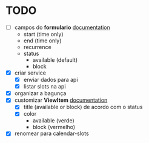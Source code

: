 # TODO

- [ ] campos do **formulario** [documentation](https://www.telerik.com/kendo-react-ui/components/scheduler/customization/form/editor/)
  - start (time only)
  - end (time only)
  - recurrence
  - status
    - available (default)
    - block
- [x] criar service
  - [x] enviar dados para api
  - [x] listar slots na api
- [x] organizar a bagunça
- [x] customizar **ViewItem** [documentation](https://www.telerik.com/kendo-react-ui/components/scheduler/customization/items/view-item/)
  - [x] title (available or block) de acordo com o status
  - [x] color
    - available (verde)
    - block (vermelho)
- [x] renomear para calendar-slots

